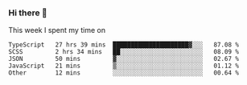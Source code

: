 ### Hi there 👋

<!--
**qiruohan/qiruohan** is a ✨ _special_ ✨ repository because its `README.md` (this file) appears on your GitHub profile.

Here are some ideas to get you started:

- 🔭 I’m currently working on ...
- 🌱 I’m currently learning ...
- 👯 I’m looking to collaborate on ...
- 🤔 I’m looking for help with ...
- 💬 Ask me about ...
- 📫 How to reach me: ...
- 😄 Pronouns: ...
- ⚡ Fun fact: ...
-->

This week I spent my time on 
<!--START_SECTION:waka-->
```text
TypeScript   27 hrs 39 mins  █████████████████████▓░░░   87.08 % 
SCSS         2 hrs 34 mins   ██░░░░░░░░░░░░░░░░░░░░░░░   08.09 % 
JSON         50 mins         ▓░░░░░░░░░░░░░░░░░░░░░░░░   02.67 % 
JavaScript   21 mins         ▒░░░░░░░░░░░░░░░░░░░░░░░░   01.12 % 
Other        12 mins         ░░░░░░░░░░░░░░░░░░░░░░░░░   00.64 % 
```
<!--END_SECTION:waka-->
